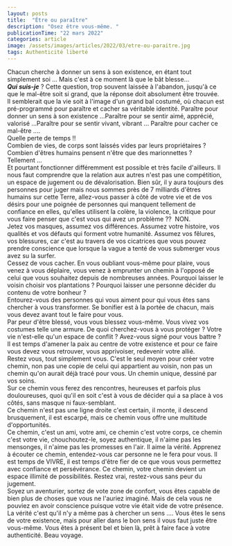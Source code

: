 ```yaml
---
layout: posts
title:  "Être ou paraître"
description: "Osez être vous-même. "
publicationTime: "22 mars 2022"
categories: article
image: /assets/images/articles/2022/03/etre-ou-paraitre.jpg
tags: Authenticité liberté 
---
```

        
Chacun cherche à donner un sens à son existence, en étant tout simplement soi ... Mais c'est à ce moment là que le bât blesse...  
___Qui suis-je___ ? Cette question, trop souvent laissée à l'abandon, jusqu'à ce que le mal-être soit si grand, que la réponse doit absolument être trouvée.  
Il semblerait que la vie soit à l'image d'un grand bal costumé, où chacun est pré-programmé pour paraître et cacher sa véritable identité. Paraître pour donner un sens à son existence ...Paraître pour se sentir aimé, apprécié, valorisé ...Paraître pour se sentir vivant, vibrant ... Paraître pour cacher ce mal-être ....  
Quelle perte de temps !!  
Combien de vies, de corps sont laissés vides par leurs propriétaires ?Combien d'êtres humains pensent n'être que des marionnettes ?  
Tellement ...  
Et pourtant fonctionner différemment est possible et très facile d'ailleurs. Il nous faut comprendre que la relation aux autres n'est pas une compétition, un espace de jugement ou de dévalorisation. Bien sûr, il y aura toujours des personnes pour juger mais nous sommes près de 7 milliards d'êtres humains sur cette Terre, allez-vous passer à côté de votre vie et de vos désirs pour une poignée de personnes qui manquent tellement de confiance en elles, qu'elles utilisent la colère, la violence, la critique pour vous faire penser que c'est vous qui avez un problème ??  NON.  
Jetez vos masques, assumez vos différences. Assumez votre histoire, vos qualités et vos défauts qui forment votre humanité. Assumez vos fêlures, vos blessures, car c'est au travers de vos cicatrices que vous pouvez prendre conscience que lorsque la vague a tenté de vous submerger vous avez su la surfer.  
Cessez de vous cacher. En vous oubliant vous-même pour plaire, vous venez à vous déplaire, vous venez à emprunter un chemin à l'opposé de celui que vous souhaitez depuis de nombreuses années. Pourquoi laisser le voisin choisir vos plantations ? Pourquoi laisser une personne décider du contenu de votre bonheur ?  
Entourez-vous des personnes qui vous aiment pour qui vous êtes sans chercher à vous transformer. Se bonifier est à la portée de chacun, mais vous devez avant tout le faire pour vous.  
Par peur d'être blessé, vous vous blessez vous-même. Vous vivez vos costumes telle une armure. De quoi cherchez-vous à vous protéger ? Votre vie n'est-elle qu'un espace de conflit ? Avez-vous signé pour vous battre ?  
Il est temps d'amener la paix au centre de votre existence et pour ce faire vous devez vous retrouver, vous apprivoiser, redevenir votre allié.   
Restez vous, tout simplement vous. C'est le seul moyen pour créer votre chemin, non pas une copie de celui qui appartient au voisin, non pas un chemin qu'on aurait déjà tracé pour vous. Un chemin unique, dessiné par vos soins.  
Sur ce chemin vous ferez des rencontres, heureuses et parfois plus douloureuses, quoi qu'il en soit c'est à vous de décider qui a sa place à vos côtés, sans masque ni faux-semblant.  
Ce chemin n'est pas une ligne droite c'est certain, il monte, il descend brusquement, il est escarpé, mais ce chemin vous offre une multitude d'opportunités.  
Ce chemin, c'est un ami, votre ami, ce chemin c'est votre corps, ce chemin c'est votre vie, chouchoutez-le, soyez authentique, il n'aime pas les mensonges, il n'aime pas les promesses en l'air. Il aime la vérité. Apprenez à écouter ce chemin, entendez-vous car personne ne le fera pour vous. Il est temps de VIVRE, il est temps d'être fier de ce que vous vous permettez avec confiance et persévérance. Ce chemin, votre chemin devient un espace illimité de possibilités. Restez vrai, restez-vous sans peur du jugement.  
Soyez un aventurier, sortez de vote zone de confort, vous êtes capable de bien plus de choses que vous ne l'auriez imaginé. Mais de cela vous ne pouviez en avoir conscience puisque votre vie était vide de votre présence.  
La vérité c'est qu'il n'y a même pas à chercher un sens .... Vous êtes le sens de votre existence, mais pour aller dans le bon sens il vous faut juste être vous-même. Vous êtes à présent bel et bien là, prêt à faire face à votre authenticité. Beau voyage.